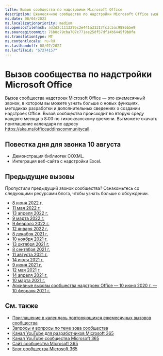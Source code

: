 ```yaml
---
title: Вызов сообщества по надстройки Microsoft Office
description: Ежемесячное сообщество по надстройки Microsoft Office вызывает повестку дня, расписание и ресурсы.
ms.date: 08/04/2022
ms.localizationpriority: medium
ms.openlocfilehash: ad3d2c1113295c2e441a31317fc3c5ac9886b5e9
ms.sourcegitcommit: 76b8c79cba707c771ae25df57df14b6445f9b8fa
ms.translationtype: MT
ms.contentlocale: ru-RU
ms.lasthandoff: 08/07/2022
ms.locfileid: "67274157"
---
```

# <a name="microsoft-office-add-ins-community-call"></a>Вызов сообщества по надстройки Microsoft Office

Вызов сообщества надстроек Microsoft Office — это ежемесячный звонок, в котором вы можете узнать больше о новых функциях, методиках разработки и дополнительных сведениях о создании надстроек Office. Вызов сообщества происходит во вторую среду каждого месяца в 8:00 по тихоокеанскому времени. Вы можете скачать приглашение календаря по адресу https://aka.ms/officeaddinscommunitycall.

## <a name="agenda-for-august-10th-call"></a>Повестка дня для звонка 10 августа

- Демонстрация библиотек OOXML.
- Интеграция веб-сайта с надстройки Excel.

## <a name="previous-calls"></a>Предыдущие вызовы

Пропустили предыдущий звонок сообщества? Ознакомьтесь со следующими ресурсами блога, чтобы узнать больше о обсуждении.

- [8 июня 2022 г.](https://pnp.github.io/blog/office-add-ins-community-call/2022-06-08/)
- [11 мая 2022 г.](https://pnp.github.io/blog/office-add-ins-community-call/2022-05-11/)
- [13 апреля 2022 г.](https://pnp.github.io/blog/office-add-ins-community-call/2022-04-13/)
- [9 марта 2022 г.](https://pnp.github.io/blog/office-add-ins-community-call/office-add-ins-community-call-march-9-2022/)
- [9 февраля 2022 г.](https://pnp.github.io/blog/office-add-ins-community-call/office-add-ins-community-call-february-9-2022/)
- [12 января 2022 г.](https://pnp.github.io/blog/office-add-ins-community-call/office-add-ins-community-call-january-12-2022/)
- [8 декабря 2021 г.](https://pnp.github.io/blog/office-add-ins-community-call/office-add-ins-community-call-december-8-2021/)
- [10 ноября 2021 г.](https://pnp.github.io/blog/office-add-ins-community-call/office-add-ins-community-call-november-10-2021/)
- [13 октября 2021 г.](https://pnp.github.io/blog/office-add-ins-community-call/office-add-ins-community-call-october-13-2021/)
- [8 сентября 2021 г.](https://pnp.github.io/blog/office-add-ins-community-call/office-add-ins-community-call-september-8-2021/)
- [11 августа 2021 г.](https://pnp.github.io/blog/office-add-ins-community-call/office-add-ins-community-call-august-2021/)
- [14 июля 2021 г.](https://pnp.github.io/blog/office-add-ins-community-call/office-add-ins-community-call-july-2021/)
- [9 июня 2021 г.](https://pnp.github.io/blog/office-add-ins-community-call/office-add-ins-community-call-june-2021/)
- [12 мая 2021 г.](https://pnp.github.io/blog/office-add-ins-community-call/office-add-ins-community-call-may-2021/)
- [14 апреля 2021 г.](https://pnp.github.io/blog/office-add-ins-community-call/office-add-ins-community-call-april-14-2021/)
- [10 марта 2021 г.](https://pnp.github.io/blog/office-add-ins-community-call/office-add-ins-community-call-march-10-2021/)
- [Архивные вызовы сообщества надстроек Office — 10 июня 2020 г. — 10 февраля 2021 г.](https://cdn.graph.office.net/prod/office/Office-Add-ins-Community-Call-Archive.pdf)

## <a name="see-also"></a>См. также

- [Приглашение в календарь повторяющихся ежемесячных вызовов сообщества](https://aka.ms/officeaddinscommunitycall)
- [Запросы и вопросы по теме зова сообщества](https://aka.ms/officeaddinsform)
- [Канал YouTube для разработчиков Microsoft 365](https://aka.ms/m365devyoutube)
- [Канал YouTube сообщества Microsoft 365](https://aka.ms/m365pnp/videos)
- [Сайт сообщества Microsoft 365](https://aka.ms/m365pnp/community)
- [Блог сообщества Microsoft 365](https://aka.ms/m365pnp/community/blog)
